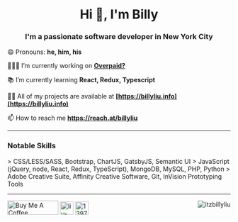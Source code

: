 <h1 align="center">Hi 👋, I'm Billy</h1>
<h3 align="center">I'm a passionate software developer in New York City</h3>

😄 Pronouns: **he, him, his**

👨🏻‍💻 I’m currently working on **[Overpaid?](https://github.com/itzbillyliu/overpaid)**

📚 I’m currently learning **React, Redux, Typescript**

👨‍💻 All of my projects are available at **[https://billyliu.info](https://billyliu.info)**

📫 How to reach me **https://reach.at/billyliu**
</p>

---

<h3>Notable Skills</h3>
> CSS/LESS/SASS, Bootstrap, ChartJS, GatsbyJS, Semantic UI
> JavaScript (jQuery, node, React, Redux, TypeScript), MongoDB, MySQL, PHP, Python
> Adobe Creative Suite, Affinity Creative Software, Git, InVision Prototyping Tools

---

<p>
    <a href="https://www.buymeacoffee.com/billyliu" target="_blank"><img src="https://cdn.buymeacoffee.com/buttons/v2/default-red.png" alt="Buy Me A Coffee" height="32" width="115"></a>
    <a href="https://linkedin.com/in/liu-billy" target="blank"><img src="https://cdn.jsdelivr.net/npm/simple-icons@3.0.1/icons/linkedin.svg" alt="liu-billy" height="30" width="30" /></a>
    <a href="https://stackoverflow.com/users/13973079" target="blank"><img src="https://cdn.jsdelivr.net/npm/simple-icons@3.0.1/icons/stackoverflow.svg" alt="13973079" height="30" width="30" /></a>
    <img align="right" src="https://komarev.com/ghpvc/?username=itzbillyliu&style=flat" alt="itzbillyliu" />
</p>